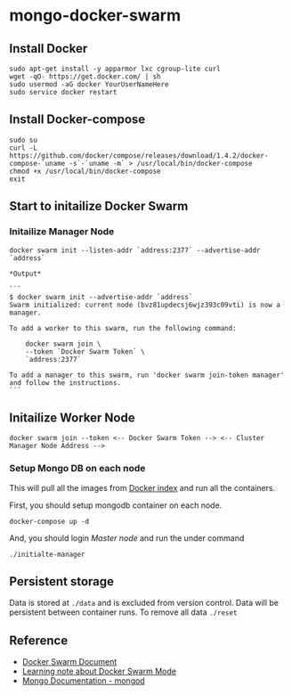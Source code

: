 # mongo-docker-swarm

## Install Docker

    sudo apt-get install -y apparmor lxc cgroup-lite curl
    wget -qO- https://get.docker.com/ | sh
    sudo usermod -aG docker YourUserNameHere
    sudo service docker restart

## Install Docker-compose

    sudo su
    curl -L https://github.com/docker/compose/releases/download/1.4.2/docker-compose-`uname -s`-`uname -m` > /usr/local/bin/docker-compose
    chmod +x /usr/local/bin/docker-compose
    exit

## Start to initailize Docker Swarm

### Initailize Manager Node

    docker swarm init --listen-addr `address:2377` --advertise-addr `address`

    *Output*

    ```
    $ docker swarm init --advertise-addr `address`
    Swarm initialized: current node (bvz81updecsj6wjz393c09vti) is now a manager.

    To add a worker to this swarm, run the following command:

        docker swarm join \
        --token `Docker Swarm Token` \
        `address:2377`

    To add a manager to this swarm, run 'docker swarm join-token manager' and follow the instructions.
    ```

## Initailize Worker Node

    docker swarm join --token <-- Docker Swarm Token --> <-- Cluster Manager Node Address -->


### Setup Mongo DB on each node
This will pull all the images from [Docker index](https://index.docker.io/u/jacksoncage/mongo/) and run all the containers.

First, you should setup mongodb container on each node.

    docker-compose up -d

And, you should login *Master node* and run the under command

    ./initialte-manager

## Persistent storage
Data is stored at `./data` and is excluded from version control. Data will be persistent between container runs. To remove all data `./reset`

## Reference
  - [Docker Swarm Document](https://docs.docker.com/engine/reference/commandline/swarm_init)
  - [Learning note about Docker Swarm Mode](http://www.evanlin.com/til-2016-07-13/)
  - [Mongo Documentation - mongod](https://docs.mongodb.com/manual/reference/program/mongod/)
